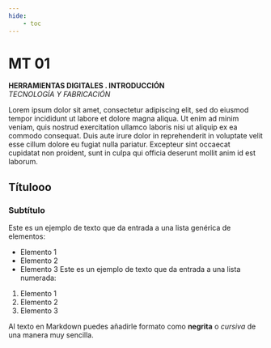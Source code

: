 ```yaml
---
hide:
    - toc
---
```


# **MT** 01     
**HERRAMIENTAS DIGITALES . INTRODUCCIÓN**       
_TECNOLOGÍA Y FABRICACIÓN_


Lorem ipsum dolor sit amet, consectetur adipiscing elit, sed do eiusmod tempor incididunt ut labore et dolore magna aliqua. Ut enim ad minim veniam, quis nostrud exercitation ullamco laboris nisi ut aliquip ex ea commodo consequat. Duis aute irure dolor in reprehenderit in voluptate velit esse cillum dolore eu fugiat nulla pariatur. Excepteur sint occaecat cupidatat non proident, sunt in culpa qui officia deserunt mollit anim id est laborum.


## Títulooo
### Subtítulo
Este es un ejemplo de texto que da entrada a una lista genérica de elementos:

- Elemento 1
- Elemento 2
- Elemento 3
Este es un ejemplo de texto que da entrada a una lista numerada:

1. Elemento 1
2. Elemento 2
3. Elemento 3

Al texto en Markdown puedes añadirle formato como **negrita** o *cursiva* de una manera muy sencilla.


